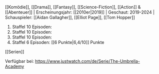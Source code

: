 
[[Komödie]], [[Drama]], [[Fantasy]], [[Science-Fiction]], [[Action]] & [[Abenteuer]] | Erscheinungsjahr: [[2010er|2019]] | Geschaut: 2019-2024 | Schauspieler: [[Aidan Gallagher]], [[Elliot Page]], [[Tom Hopper]]

1. Staffel 10 Episoden:
2. Staffel 10 Episoden:
3. Staffel 10 Episoden:
4. Staffel 6 Episoden: [[6 Punkte|6,4/10]] Punkte


[[Serien]]

Verfügbar bei: https://www.justwatch.com/de/Serie/The-Umbrella-Academy